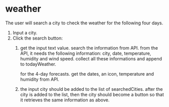 # weather

The user will search a city to check the weather for the following four days.

1. Input a city.
2. Click the search button:
    1. get the input text value. 
        search the information from API.
        from the API, it needs the following information: city, date, temperature, humidity and wind speed.
        collect all these informations and append to todayWeather.

        for the 4-day forecasts.
        get the dates, an icon, temperature and humidity from API.

    2. the input city should be added to the list of searchedCities.
        after the city is added to the list, then the city should become a button so that it retrieves the same information as above.
